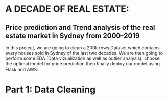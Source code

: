 # A DECADE OF REAL ESTATE:
## Price prediction and Trend analysis of the real estate market in Sydney from 2000-2019

In this project, we are going to clean a 200k rows Dataset which contains every houses sold in Sydney of the last two decades. We are then going to perform some EDA (Data vizualization as well as outlier analysis), choose the optimal model for price prediction then finally deploy our model using Flask and AWS.

# Part 1: Data Cleaning
